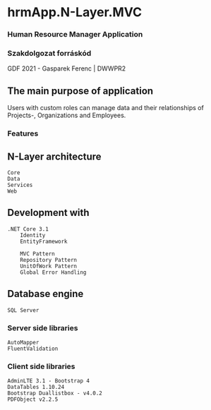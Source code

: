 # hrmApp.N-Layer.MVC

### Human Resource Manager Application

### Szakdolgozat forráskód
GDF 2021 - Gasparek Ferenc | DWWPR2

## The main purpose of application
Users with custom roles can manage data and their relationships of Projects-, Organizations and Employees.


### Features

## N-Layer architecture
	Core
	Data
	Services
	Web

## Development with
	.NET Core 3.1
		Identity
		EntityFramework

		MVC Pattern
		Repository Pattern
		UnitOfWork Pattern
		Global Error Handling

## Database engine
	SQL Server

### Server side libraries
	AutoMapper
	FluentValidation


### Client side libraries
	AdminLTE 3.1 - Bootstrap 4
	DataTables 1.10.24
	Bootstrap Duallistbox - v4.0.2
	PDFObject v2.2.5
